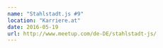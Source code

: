 ```yaml
---
name: "Stahlstadt.js #9"
location: "Karriere.at"
date: 2016-05-19
url: http://www.meetup.com/de-DE/stahlstadt-js/
---
```

